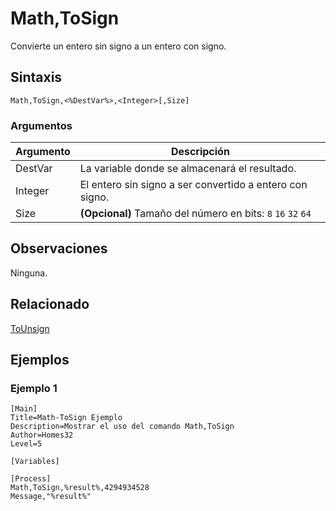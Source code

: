 # Math,ToSign

Convierte un entero sin signo a un entero con signo.

## Sintaxis

```pebakery
Math,ToSign,<%DestVar%>,<Integer>[,Size]
```

### Argumentos

| Argumento | Descripción |
| --- | --- |
| DestVar | La variable donde se almacenará el resultado. |
| Integer | El entero sin signo a ser convertido a entero con signo. |
| Size | **(Opcional)** Tamaño del número en bits: `8` `16` `32` `64` |

## Observaciones

Ninguna.

## Relacionado

[ToUnsign](./ToUnsign.md)

## Ejemplos

### Ejemplo 1

```pebakery
[Main]
Title=Math-ToSign Ejemplo
Description=Mostrar el uso del comando Math,ToSign
Author=Homes32
Level=5

[Variables]

[Process]
Math,ToSign,%result%,4294934528
Message,"%result%"
```
